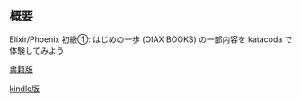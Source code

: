 ## 概要

Elixir/Phoenix 初級①: はじめの一歩 (OIAX BOOKS) の一部内容を katacoda で体験してみよう

[書籍版](https://www.amazon.co.jp/dp/4908829209)

[kindle版](https://www.amazon.co.jp/dp/B01N2K6UBZ)

